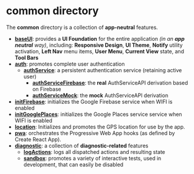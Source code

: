 # common directory

The **common** directory is a collection of **app-neutral** features.

- [**baseUI**](baseUI/README.md): provides a **UI Foundation** for the entire application _(in an **app neutral** way)_,  including: **Responsive Design**, **UI Theme**, **Notify** utility activation, **Left Nav** menu items, **User Menu**, **Current View** state, and **Tool Bars**
- [**auth**](auth/README.md): promotes complete user authentication
  - [**authService**](auth/subFeatures/authService/README.md): a persistent authentication service (retaining active user)
    - [**authServiceFirebase**](auth/subFeatures/authServiceFirebase/AuthServiceFirebase.js): the **real** AuthServiceAPI derivation based on Firebase
    - [**authServiceMock**](auth/subFeatures/authServiceMock/AuthServiceMock.js):             the **mock** AuthServiceAPI derivation
- [**initFirebase**](initFirebase/README.md): initializes the Google Firebase service when WIFI is enabled
- [**initGooglePlaces**](initGooglePlaces/README.md): initializes the Google Places service service when WIFI is enabled
- [**location**](location/README.md): Initializes and promotes the GPS location for use by the app.
- [**pwa**](pwa/README.md): orchestrates the Progressive Web App hooks (as defined by Create React App).
- [**diagnostic**](diagnostic/README.md): a collection of **diagnostic-related** features
  - [**logActions**](diagnostic/logActions/README.md): logs all dispatched actions and resulting state
  - [**sandbox**](diagnostic/sandbox/README.md):       promotes a variety of interactive tests, used in development, that can easily be disabled
